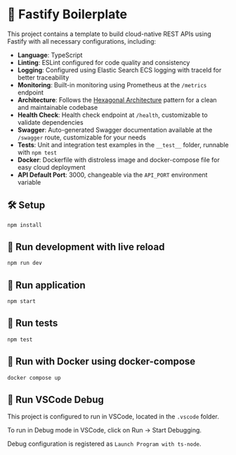
# 🚀 Fastify Boilerplate

This project contains a template to build cloud-native REST APIs using Fastify with all necessary configurations, including:

- **Language**: TypeScript
- **Linting**: ESLint configured for code quality and consistency
- **Logging**: Configured using Elastic Search ECS logging with traceId for better traceability
- **Monitoring**: Built-in monitoring using Prometheus at the `/metrics` endpoint
- **Architecture**: Follows the [Hexagonal Architecture](https://alistair.cockburn.us/hexagonal-architecture/) pattern for a clean and maintainable codebase
- **Health Check**: Health check endpoint at `/health`, customizable to validate dependencies
- **Swagger**: Auto-generated Swagger documentation available at the `/swagger` route, customizable for your needs
- **Tests**: Unit and integration test examples in the `__test__` folder, runnable with `npm test`
- **Docker**: Dockerfile with distroless image and docker-compose file for easy cloud deployment
- **API Default Port**: 3000, changeable via the `API_PORT` environment variable

## 🛠️ Setup

```bash
npm install
```

## 🔄 Run development with live reload

```bash
npm run dev
```

## 🚀 Run application

```bash
npm start
```

## 🧪 Run tests

```bash
npm test
```

## 🐳 Run with Docker using docker-compose

```bash
docker compose up
```

## 🐞 Run VSCode Debug

This project is configured to run in VSCode, located in the `.vscode` folder.

To run in Debug mode in VSCode, click on Run -> Start Debugging.

Debug configuration is registered as `Launch Program with ts-node`.
